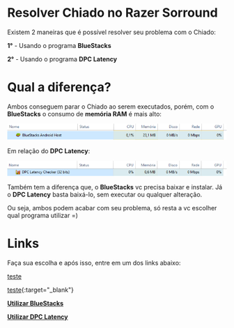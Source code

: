 # Resolver Chiado no Razer Sorround

Existem 2 maneiras que é possível resolver seu problema com o Chiado:

**1°** - Usando o programa **BlueStacks**

**2°** - Usando o programa **DPC Latency**

# Qual a diferença?

Ambos conseguem parar o Chiado ao serem executados, porém, com o **BlueStacks** o consumo de **memória RAM** é mais alto:

![memoria](Imagens/memoria_bluestacks.PNG)

Em relação do **DPC Latency**:

![memoria_dpc](Imagens/memoria_latency.PNG)

Também tem a diferença que, o **BlueStacks** vc precisa baixar e instalar. Já o **DPC Latency** basta baixá-lo, sem executar ou qualquer alteração.

Ou seja, ambos podem acabar com seu problema, só resta a vc escolher qual programa utilizar =)

# Links
Faça sua escolha e após isso, entre em um dos links abaixo:


<a href="https://github.com/GabrielCoutz/Usando-BlueStacks/blob/main/README.md" target="_blank">teste</a>

[teste](https://github.com/GabrielCoutz/Usando-BlueStacks/blob/main/README.md){:target="_blank"}

**[Utilizar BlueStacks](https://github.com/GabrielCoutz/Usando-BlueStacks/blob/main/README.md)**

**[Utilizar DPC Latency](https://github.com/GabrielCoutz/Usando-DPC/blob/main/README.md)**
